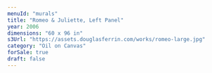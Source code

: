 ```yaml
---
menuId: "murals"
title: "Romeo & Juliette, Left Panel"
year: 2006
dimensions: "60 x 96 in"
s3Url: "https://assets.douglasferrin.com/works/romeo-large.jpg"
category: "Oil on Canvas"
forSale: true
draft: false
---
```

